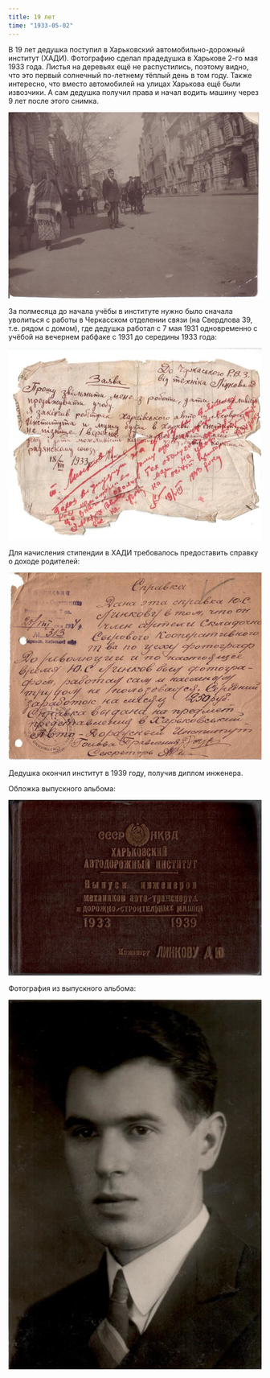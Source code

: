 ```yaml
---
title: 19 лет
time: "1933-05-02"
---
```

В 19 лет дедушка поступил в Харьковский автомобильно-дорожный институт (ХАДИ).
Фотографию сделал прадедушка в Харькове 2-го мая 1933 года.
Листья на деревьях ещё не распустились, поэтому видно,
что это первый солнечный по-летнему тёплый день в том году.
Также интересно, что вместо автомобилей на улицах Харькова ещё были извозчики.
А сам дедушка получил права и начал водить машину через 9 лет после этого снимка.

![19 years old](/files/judka/photo/ded/2-05-1933_harkov.jpg)

За полмесяца до начала учёбы в институте нужно было сначала
уволиться с работы в Черкасском отделении связи (на Свердлова 39,
т.е. рядом с домом), где дедушка работал с 7 мая 1931 одновременно
с учёбой на вечернем рабфаке с 1931 до середины 1933 года:

![hadi_cert](/files/judka/photo/ded/hadi_appl.jpg)

Для начисления стипендии в ХАДИ требовалось предоставить
справку о доходе родителей:

![hadi_cert](/files/judka/photo/ded/hadi_cert.jpg)

Дедушка окончил институт в 1939 году, получив диплом инженера.

Обложка выпускного альбома:

![](/files/judka/photo/ded/hadi_cover.jpg)

Фотография из выпускного альбома:

![](/files/judka/photo/ded/hadi_graduation.jpg)

